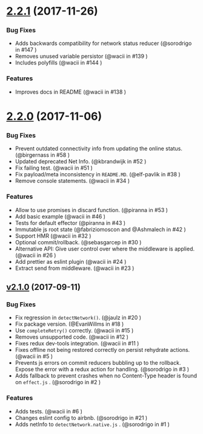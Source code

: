<a name="2.2.1"></a>
# [2.2.1](https://github.com/redux-offline/redux-offline/releases/tag/v2.2.1) (2017-11-26)

### Bug Fixes

* Adds backwards compatibility for network status reducer (@sorodrigo in #147 )
* Removes unused variable persistor (@wacii in #139 )
* Includes polyfills (@wacii in #144 )

### Features

* Improves docs in README (@wacii in #138 )

<a name="2.2.0"></a>
# [2.2.0](https://github.com/redux-offline/redux-offline/releases/tag/v2.2.0) (2017-11-06)

### Bug Fixes

* Prevent outdated connectivity info from updating the online status. (@birgernass in #58 )
* Updated deprecated Net Info. (@kbrandwijk in #52 )
* Fix failing test. (@wacii in #51 )
* Fix payload/meta inconsistency in `README.MD`. (@elf-pavlik in #38 )
* Remove console statements. (@wacii in #34 )

### Features

* Allow to use promises in discard function. (@piranna in #53 )
* Add basic example (@wacii in #46 )
* Tests for default effector (@piranna in #43 )
* Immutable js root state (@fabriziomoscon and @Ashmalech in #42 )
* Support HMR (@wacii in #32 )
* Optional commit/rollback. (@sebasgarcep in #30 )
* Alternative API: Give user control over where the middleware is applied. (@wacii in #26 )
* Add prettier as eslint plugin (@wacii in #24 )
* Extract send from middleware. (@wacii in #23 )

<a name="2.1.0"></a>
## [v2.1.0](https://github.com/redux-offline/redux-offline/releases/tag/v2.1.0) (2017-09-11)


### Bug Fixes

* Fix regression in `detectNetwork()`. (@jaulz in #20 )
* Fix package version. (@EvanWillms in #18 )
* Use `completeRetry()` correctly. (@wacii in #15 )
* Removes unsupported code. (@wacii in #12 )
* Fixes redux dev-tools integration. (@wacii in #11 )
* Fixes offline not being restored correctly on persist rehydrate actions. (@wacii in #5 )
* Prevents js errors on commit reducers bubbling up to the rollback. Expose the error with a redux action for handling. (@sorodrigo in #3 )
* Adds fallback to prevent crashes when no Content-Type header is found on `effect.js` . (@sorodrigo in #2 )


### Features

* Adds tests. (@wacii in #6 )
* Changes eslint config to airbnb. (@sorodrigo in #21 )
* Adds netInfo to `detectNetwork.native.js` . (@sorodrigo in #1 )



